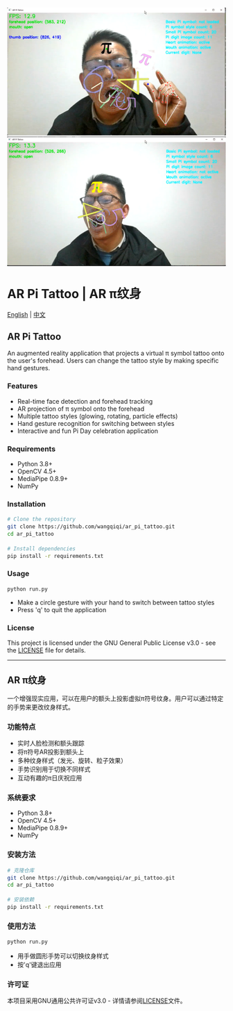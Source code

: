 
![](assets/demo/1.png)
![](assets/demo/2.png)

# AR Pi Tattoo | AR π纹身

[English](#english) | [中文](#中文)

<a name="english"></a>
## AR Pi Tattoo

An augmented reality application that projects a virtual π symbol tattoo onto the user's forehead. Users can change the tattoo style by making specific hand gestures.

### Features

- Real-time face detection and forehead tracking
- AR projection of π symbol onto the forehead
- Multiple tattoo styles (glowing, rotating, particle effects)
- Hand gesture recognition for switching between styles
- Interactive and fun Pi Day celebration application

### Requirements

- Python 3.8+
- OpenCV 4.5+
- MediaPipe 0.8.9+
- NumPy

### Installation

```bash
# Clone the repository
git clone https://github.com/wangqiqi/ar_pi_tattoo.git
cd ar_pi_tattoo

# Install dependencies
pip install -r requirements.txt
```

### Usage

```bash
python run.py
```

- Make a circle gesture with your hand to switch between tattoo styles
- Press 'q' to quit the application

### License

This project is licensed under the GNU General Public License v3.0 - see the [LICENSE](LICENSE) file for details.

---

<a name="中文"></a>
## AR π纹身

一个增强现实应用，可以在用户的额头上投影虚拟π符号纹身。用户可以通过特定的手势来更改纹身样式。

### 功能特点

- 实时人脸检测和额头跟踪
- 将π符号AR投影到额头上
- 多种纹身样式（发光、旋转、粒子效果）
- 手势识别用于切换不同样式
- 互动有趣的π日庆祝应用

### 系统要求

- Python 3.8+
- OpenCV 4.5+
- MediaPipe 0.8.9+
- NumPy

### 安装方法

```bash
# 克隆仓库
git clone https://github.com/wangqiqi/ar_pi_tattoo.git
cd ar_pi_tattoo

# 安装依赖
pip install -r requirements.txt
```

### 使用方法

```bash
python run.py
```

- 用手做圆形手势可以切换纹身样式
- 按'q'键退出应用

### 许可证

本项目采用GNU通用公共许可证v3.0 - 详情请参阅[LICENSE](LICENSE)文件。 